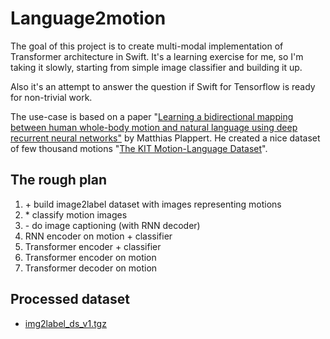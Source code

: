 # Language2motion

The goal of this project is to create multi-modal implementation of Transformer architecture in Swift. It's a learning exercise for me, so I'm taking it slowly, starting from simple image classifier and building it up.

Also it's an attempt to answer the question if Swift for Tensorflow is ready for non-trivial work.

The use-case is based on a paper "[Learning a bidirectional mapping between human whole-body motion and natural language using deep recurrent neural networks"](https://arxiv.org/abs/1705.06400) by Matthias Plappert. He created a nice dataset of few thousand motions "[The KIT Motion-Language Dataset](https://arxiv.org/abs/1607.03827)".

## The rough plan
1. \+ build image2label dataset with images representing motions
2. \* classify motion images
3. \- do image captioning (with RNN decoder)
4. RNN encoder on motion + classifier
5. Transformer encoder + classifier
6. Transformer encoder on motion
7. Transformer decoder on motion

## Processed dataset
* [img2label_ds_v1.tgz](https://github.com/wojtekcz/language2motion/releases/download/v0.1.0/img2label_ds_v1.tgz)
